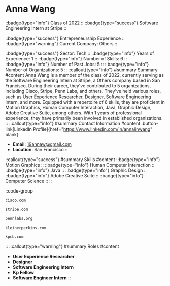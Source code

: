# Anna Wang
::badge{type="info"}
Class of 2022
::
::badge{type="success"}
Software Engineering Intern at Stripe
::

::badge{type="success"}
Entrepreneurship Experience
::
::badge{type="warning"}
Current Company: Others
::

::badge{type="success"}
Sector: Tech
::
::badge{type="info"}
Years of Experience: 1
::
::badge{type="info"}
Number of Skills: 6
::
::badge{type="info"}
Number of Past Jobs: 5
::
::badge{type="info"}
Number of Organizations: 5
::
::callout{type="info"}
#summary
Summary
#content
Anna Wang is a member of the class of 2022, currently serving as the Software Engineering Intern at Stripe, a Others company based in San Francisco. During their career, they've contributed to 5 organizations, including Cisco, Stripe, Penn Labs, and others. They've held various roles, such as User Experience Researcher, Designer, Software Engineering Intern, and more. Equipped with a repertoire of 6 skills, they are proficient in Motion Graphics, Human Computer Interaction, Java, Graphic Design, Adobe Creative Suite, among others.  With 1 years of professional experience, they have primarily been involved in established organizations.
::
::callout{type="info"}
#summary
Contact Information
#content
:button-link[LinkedIn Profile]{href="https://www.linkedin.com/in/annalinwang" blank}
- **Email**: 19annaw@gmail.com
- **Location**: San Francisco
::

::callout{type="success"}
#summary
Skills
#content
::badge{type="info"}
Motion Graphics
::
::badge{type="info"}
Human Computer Interaction
::
::badge{type="info"}
Java
::
::badge{type="info"}
Graphic Design
::
::badge{type="info"}
Adobe Creative Suite
::
::badge{type="info"}
Computer Science
::
::

::code-group
```bash [Cisco]
cisco.com
```
```bash [Stripe]
stripe.com
```
```bash [Penn Labs]
pennlabs.org
```
```bash [KPCB]
kleinerperkins.com
```
```bash [Kleiner Perkins Caufield & Byers]
kpcb.com
```
::
::callout{type="warning"}
#summary
Roles
#content
- **User Experience Researcher**
- **Designer**
- **Software Engineering Intern**
- **Kp Fellow**
- **Software Engineer Intern**
::

